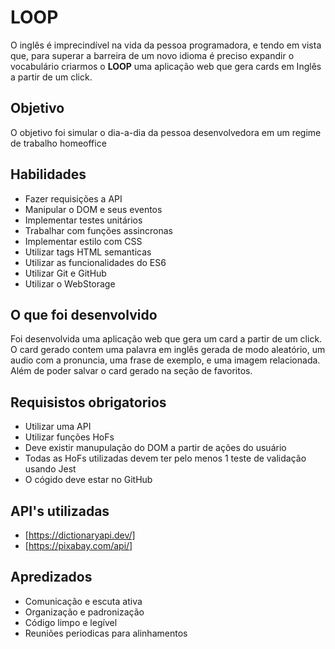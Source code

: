 # LOOP

O inglês é imprecindível na vida da pessoa programadora, e tendo em vista que, para superar a barreira de um novo idioma é preciso expandir o vocabulário criarmos o **LOOP** uma aplicação web que gera cards em Inglês a partir de um click.

## Objetivo

O objetivo foi simular o dia-a-dia da pessoa desenvolvedora em um regime de trabalho homeoffice

## Habilidades

- Fazer requisições a API
- Manipular o DOM e seus eventos
- Implementar testes unitários
- Trabalhar com funções assincronas
- Implementar estilo com CSS
- Utilizar tags HTML semanticas
- Utilizar as funcionalidades do ES6
- Utilizar Git e GitHub
- Utilizar o WebStorage

## O que foi desenvolvido

Foi desenvolvida uma aplicação web que gera um card a partir de um click. O card gerado contem uma palavra em inglês gerada de modo aleatório, um audio com a pronuncia, uma frase de exemplo, e uma imagem relacionada. Além de poder salvar o card gerado na seção de favoritos.

## Requisistos obrigatorios

- Utilizar uma API
- Utilizar funções HoFs
- Deve existir manupulação do DOM a partir de ações do usuário
- Todas as HoFs utilizadas devem ter pelo menos 1 teste de validação usando Jest
- O cógido deve estar no GitHub

## API's utilizadas

- [https://dictionaryapi.dev/]
- [https://pixabay.com/api/]

## Apredizados

- Comunicação e escuta ativa
- Organização e padronização
- Código limpo e legível
- Reuniões periodicas para alinhamentos
